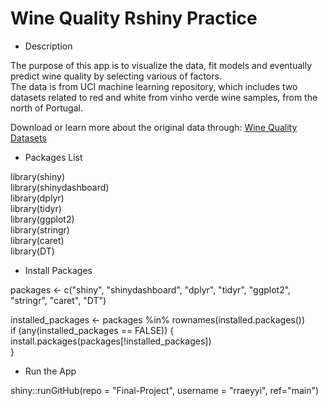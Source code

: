 # Wine Quality Rshiny Practice

+ Description   

The purpose of this app is to visualize the data, fit models and eventually predict wine quality by selecting various of factors.   
The data is from UCI machine learning repository, which includes two datasets related to red and white from vinho verde wine samples, from the north of Portugal. 

Download or learn more about the original data through: [Wine Quality Datasets](https://archive.ics.uci.edu/ml/machine-learning-databases/wine-quality/)

+ Packages List 

library(shiny)   
library(shinydashboard)   
library(dplyr)   
library(tidyr)   
library(ggplot2)   
library(stringr)   
library(caret)    
library(DT)   

+ Install Packages

packages <- c("shiny", "shinydashboard", "dplyr", "tidyr", "ggplot2", "stringr", "caret", "DT")

installed_packages <- packages %in% rownames(installed.packages())  
if (any(installed_packages == FALSE)) {  
  install.packages(packages[!installed_packages])   
}

+ Run the App

shiny::runGitHub(repo = "Final-Project", username = "rraeyyi", ref="main")
